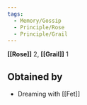 ```yaml
---
tags:
  - Memory/Gossip
  - Principle/Rose
  - Principle/Grail
---
```


**[[Rose]]** 2, **[[Grail]]** 1

## Obtained by

- Dreaming with [[Fet]]
